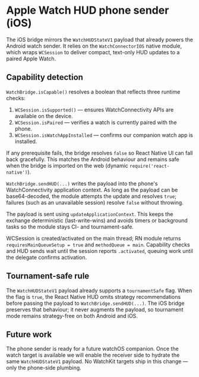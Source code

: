 # Apple Watch HUD phone sender (iOS)

The iOS bridge mirrors the `WatchHUDStateV1` payload that already powers the Android
watch sender. It relies on the `WatchConnectorIOS` native module, which wraps
`WCSession` to deliver compact, text-only HUD updates to a paired Apple Watch.

## Capability detection

`WatchBridge.isCapable()` resolves a boolean that reflects three runtime checks:

1. `WCSession.isSupported()` — ensures WatchConnectivity APIs are available on the
device.
2. `WCSession.isPaired` — verifies a watch is currently paired with the phone.
3. `WCSession.isWatchAppInstalled` — confirms our companion watch app is installed.

If any prerequisite fails, the bridge resolves `false` so React Native UI can fall
back gracefully. This matches the Android behaviour and remains safe when the
bridge is imported on the web (dynamic `require('react-native')`).

`WatchBridge.sendHUD(...)` writes the payload into the phone's WatchConnectivity
application context. As long as the payload can be base64-decoded, the module
attempts the update and resolves `true`; failures (such as an unavailable
session) resolve `false` without throwing.

The payload is sent using `updateApplicationContext`. This keeps the exchange
deterministic (last-write-wins) and avoids timers or background tasks so the
module stays CI- and tournament-safe.

WCSession is created/activated on the main thread; RN module returns
`requiresMainQueueSetup = true` and `methodQueue = main`. Capability checks and
HUD sends wait until the session reports `.activated`, queuing work until the
delegate confirms activation.

## Tournament-safe rule

The `WatchHUDStateV1` payload already supports a `tournamentSafe` flag. When the
flag is `true`, the React Native HUD omits strategy recommendations before passing
the payload to `WatchBridge.sendHUD(...)`. The iOS bridge preserves that behaviour;
it never augments the payload, so tournament mode remains strategy-free on both
Android and iOS.

## Future work

The phone sender is ready for a future watchOS companion. Once the watch target is
available we will enable the receiver side to hydrate the same
`WatchHUDStateV1` payload. No WatchKit targets ship in this change — only the
phone-side plumbing.
